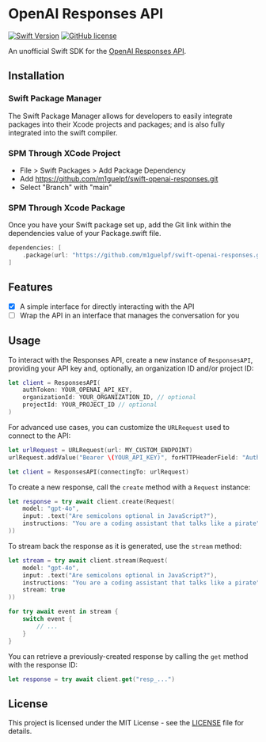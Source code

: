 # OpenAI Responses API

[![Swift Version](https://img.shields.io/endpoint?url=https%3A%2F%2Fswiftpackageindex.com%2Fapi%2Fpackages%2Fm1guelpf%2Fswift-openai-responses%2Fbadge%3Ftype%3Dswift-versions&color=brightgreen)](https://swiftpackageindex.com/m1guelpf/swift-openai-responses)
[![GitHub license](https://img.shields.io/badge/license-MIT-blue.svg)](https://raw.githubusercontent.com/m1guelpf/swift-openai-responses/main/LICENSE)

An unofficial Swift SDK for the [OpenAI Responses API](https://platform.openai.com/docs/api-reference/responses).

## Installation

### Swift Package Manager

The Swift Package Manager allows for developers to easily integrate packages into their Xcode projects and packages; and is also fully integrated into the swift compiler.

### SPM Through XCode Project

-   File > Swift Packages > Add Package Dependency
-   Add https://github.com/m1guelpf/swift-openai-responses.git
-   Select "Branch" with "main"

### SPM Through Xcode Package

Once you have your Swift package set up, add the Git link within the dependencies value of your Package.swift file.

```swift
dependencies: [
    .package(url: "https://github.com/m1guelpf/swift-openai-responses.git", .branch("main"))
]
```

## Features

-   [x] A simple interface for directly interacting with the API
-   [ ] Wrap the API in an interface that manages the conversation for you

## Usage

To interact with the Responses API, create a new instance of `ResponsesAPI`, providing your API key and, optionally, an organization ID and/or project ID:

```swift
let client = ResponsesAPI(
    authToken: YOUR_OPENAI_API_KEY,
    organizationId: YOUR_ORGANIZATION_ID, // optional
    projectId: YOUR_PROJECT_ID // optional
)
```

For advanced use cases, you can customize the `URLRequest` used to connect to the API:

``` swift
let urlRequest = URLRequest(url: MY_CUSTOM_ENDPOINT)
urlRequest.addValue("Bearer \(YOUR_API_KEY)", forHTTPHeaderField: "Authorization")

let client = ResponsesAPI(connectingTo: urlRequest)
```

To create a new response, call the `create` method with a `Request` instance:

```swift
let response = try await client.create(Request(
    model: "gpt-4o",
    input: .text("Are semicolons optional in JavaScript?"),
    instructions: "You are a coding assistant that talks like a pirate"
))
```

To stream back the response as it is generated, use the `stream` method:

```swift
let stream = try await client.stream(Request(
    model: "gpt-4o",
    input: .text("Are semicolons optional in JavaScript?"),
    instructions: "You are a coding assistant that talks like a pirate",
    stream: true
))

for try await event in stream {
    switch event {
        // ...
    }
}
```

You can retrieve a previously-created response by calling the `get` method with the response ID:

```swift
let response = try await client.get("resp_...")
```

## License

This project is licensed under the MIT License - see the [LICENSE](LICENSE) file for details.
